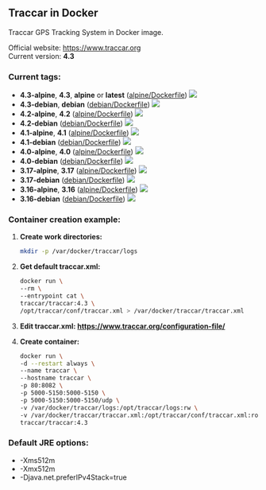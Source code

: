 Traccar in Docker
---
Traccar GPS Tracking System in Docker image.

Official website: <https://www.traccar.org>  
Current version: **4.3**

### Current tags:
- **4.3-alpine**, **4.3**, **alpine** or **latest** ([alpine/Dockerfile](https://github.com/traccar/traccar-docker/blob/4.3/alpine/Dockerfile)) [![](https://images.microbadger.com/badges/image/traccar/traccar:4.3-alpine.svg)](https://microbadger.com/images/traccar/traccar:4.3-alpine)
- **4.3-debian**, **debian** ([debian/Dockerfile](https://github.com/traccar/traccar-docker/blob/4.3/debian/Dockerfile)) [![](https://images.microbadger.com/badges/image/traccar/traccar:4.3-debian.svg)](https://microbadger.com/images/traccar/traccar:4.3-debian)
- **4.2-alpine**, **4.2** ([alpine/Dockerfile](https://github.com/traccar/traccar-docker/blob/4.2/alpine/Dockerfile)) [![](https://images.microbadger.com/badges/image/traccar/traccar:4.2-alpine.svg)](https://microbadger.com/images/traccar/traccar:4.2-alpine)
- **4.2-debian** ([debian/Dockerfile](https://github.com/traccar/traccar-docker/blob/4.2/debian/Dockerfile)) [![](https://images.microbadger.com/badges/image/traccar/traccar:4.2-debian.svg)](https://microbadger.com/images/traccar/traccar:4.2-debian)
- **4.1-alpine**, **4.1** ([alpine/Dockerfile](https://github.com/traccar/traccar-docker/blob/4.1/alpine/Dockerfile)) [![](https://images.microbadger.com/badges/image/traccar/traccar:4.1-alpine.svg)](https://microbadger.com/images/traccar/traccar:4.1-alpine)
- **4.1-debian** ([debian/Dockerfile](https://github.com/traccar/traccar-docker/blob/4.1/debian/Dockerfile)) [![](https://images.microbadger.com/badges/image/traccar/traccar:4.1-debian.svg)](https://microbadger.com/images/traccar/traccar:4.1-debian)
- **4.0-alpine**, **4.0** ([alpine/Dockerfile](https://github.com/traccar/traccar-docker/blob/4.0/alpine/Dockerfile)) [![](https://images.microbadger.com/badges/image/traccar/traccar:4.0-alpine.svg)](https://microbadger.com/images/traccar/traccar:4.0-alpine)
- **4.0-debian** ([debian/Dockerfile](https://github.com/traccar/traccar-docker/blob/4.0/debian/Dockerfile)) [![](https://images.microbadger.com/badges/image/traccar/traccar:4.0-debian.svg)](https://microbadger.com/images/traccar/traccar:4.0-debian)
- **3.17-alpine**, **3.17** ([alpine/Dockerfile](https://github.com/traccar/traccar-docker/blob/3.17/alpine/Dockerfile)) [![](https://images.microbadger.com/badges/image/traccar/traccar:3.17-alpine.svg)](https://microbadger.com/images/traccar/traccar:3.17-alpine)
- **3.17-debian** ([debian/Dockerfile](https://github.com/traccar/traccar-docker/blob/3.17/debian/Dockerfile)) [![](https://images.microbadger.com/badges/image/traccar/traccar:3.17-debian.svg)](https://microbadger.com/images/traccar/traccar:3.17-debian)
- **3.16-alpine**, **3.16** ([alpine/Dockerfile](https://github.com/traccar/traccar-docker/blob/3.16/alpine/Dockerfile)) [![](https://images.microbadger.com/badges/image/traccar/traccar:3.16-alpine.svg)](https://microbadger.com/images/traccar/traccar:3.16-alpine)
- **3.16-debian** ([debian/Dockerfile](https://github.com/traccar/traccar-docker/blob/3.16/debian/Dockerfile)) [![](https://images.microbadger.com/badges/image/traccar/traccar:3.16-debian.svg)](https://microbadger.com/images/traccar/traccar:3.16-debian)

### Container creation example:

1. **Create work directories:**
    ```bash
    mkdir -p /var/docker/traccar/logs
    ```

1. **Get default traccar.xml:**
    ```bash
    docker run \
    --rm \
    --entrypoint cat \
    traccar/traccar:4.3 \
    /opt/traccar/conf/traccar.xml > /var/docker/traccar/traccar.xml
    ```

1. **Edit traccar.xml: <https://www.traccar.org/configuration-file/>**

1. **Create container:**
    ```bash
    docker run \
    -d --restart always \
    --name traccar \
    --hostname traccar \
    -p 80:8082 \
    -p 5000-5150:5000-5150 \
    -p 5000-5150:5000-5150/udp \
    -v /var/docker/traccar/logs:/opt/traccar/logs:rw \
    -v /var/docker/traccar/traccar.xml:/opt/traccar/conf/traccar.xml:ro \
    traccar/traccar:4.3
    ```

### Default JRE options:

- -Xms512m
- -Xmx512m
- -Djava.net.preferIPv4Stack=true
